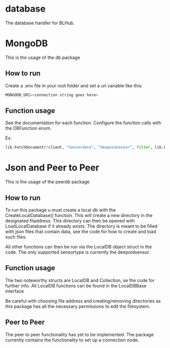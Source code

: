 # database
The database handler for BLHub.

# MongoDB
This is the usage of the db package

## How to run
Create a .env file in your root folder and set a uri variable like this:

```python
MONGODB_URI=<connection string goes here>
```

## Function usage
See the documentation for each function.
Configure the function calls with the DBFunction enum.

Ex:
```python
lib.FetchDocument(*client, "Sensordata", "deepoidsensor", filter, lib.FnFindOne)
```

# Json and Peer to Peer
This is the usage of the peerdb package

## How to run
To run this package u must create a local db with the CreateLocalDatabase() function.
This will create a new directory in the designated filaddress.
This directory can then be opened with LoadLocalDatabase if it already exists.
The directory is meant to be filled with json files that contain data, see the code for how
to create and load such files.

All other functions can then be run via the LocalDB object struct in the code.
The only supported sensortype is currently the deepoidsensor.

## Function usage
The two noteworthy structs are LocalDB and Collection, se the code for further info.
All LocalDB functions can be found in the LocalDBBase interface

Be careful with choosing file address and creating/removing directories as this package
has all the necessary permissions to edit the filesystem.

## Peer to Peer
The peer to peer functionality has yet to be implemented.
The package currently contains the functionality to set up a connection node.